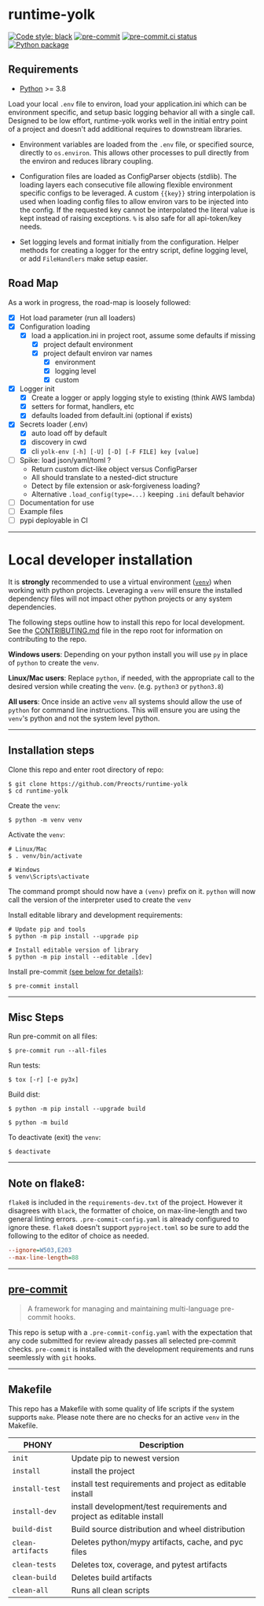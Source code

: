 # runtime-yolk

[![Code style: black](https://img.shields.io/badge/code%20style-black-000000.svg)](https://github.com/psf/black)
[![pre-commit](https://img.shields.io/badge/pre--commit-enabled-brightgreen?logo=pre-commit&logoColor=white)](https://github.com/pre-commit/pre-commit)
[![pre-commit.ci status](https://results.pre-commit.ci/badge/github/Preocts/runtime-yolk/main.svg)](https://results.pre-commit.ci/latest/github/Preocts/runtime-yolk/main)
[![Python package](https://github.com/Preocts/runtime-yolk/actions/workflows/python-tests.yml/badge.svg?branch=main)](https://github.com/Preocts/runtime-yolk/actions/workflows/python-tests.yml)

## Requirements

- [Python](https://python.org) >= 3.8


Load your local `.env` file to environ, load your application.ini which can be
environment specific, and setup basic logging behavior all with a single call.
Designed to be low effort, runtime-yolk works well in the initial entry point of
a project and doesn't add additional requires to downstream libraries.

- Environment variables are loaded from the `.env` file, or specified source,
  directly to `os.environ`. This allows other processes to pull directly from
  the environ and reduces library coupling.

- Configuration files are loaded as ConfigParser objects (stdlib). The loading
  layers each consecutive file allowing flexible environment specific configs to
  be leveraged.  A custom `{{key}}` string interpolation is used when loading
  config files to allow environ vars to be injected into the config. If the
  requested key cannot be interpolated the literal value is kept instead of
  raising exceptions. `%` is also safe for all api-token/key needs.

- Set logging levels and format initially from the configuration. Helper methods
  for creating a logger for the entry script, define logging level, or add
  `FileHandlers` make setup easier.



## Road Map
As a work in progress, the road-map is loosely followed:

- [X] Hot load parameter (run all loaders)
- [X] Configuration loading
  - [X] load a application.ini in project root, assume some defaults if missing
    - [X] project default environment
    - [X] project default environ var names
      - [X] environment
      - [X] logging level
      - [X] custom
- [X] Logger init
  - [X] Create a logger or apply logging style to existing (think AWS lambda)
  - [X] setters for format, handlers, etc
  - [X] defaults loaded from default.ini (optional if exists)
- [X] Secrets loader (.env)
  - [X] auto load off by default
  - [X] discovery in cwd
  - [X] cli `yolk-env [-h] [-U] [-D] [-F FILE] key [value]`
- [ ] Spike: load json/yaml/toml ?
  - Return custom dict-like object versus ConfigParser
  - All should translate to a nested-dict structure
  - Detect by file extension or ask-forgiveness loading?
  - Alternative `.load_config(type=...)` keeping `.ini` default behavior
- [ ] Documentation for use
- [ ] Example files
- [ ] pypi deployable in CI

---

# Local developer installation

It is **strongly** recommended to use a virtual environment
([`venv`](https://docs.python.org/3/library/venv.html)) when working with python
projects. Leveraging a `venv` will ensure the installed dependency files will
not impact other python projects or any system dependencies.

The following steps outline how to install this repo for local development. See
the [CONTRIBUTING.md](CONTRIBUTING.md) file in the repo root for information on
contributing to the repo.

**Windows users**: Depending on your python install you will use `py` in place
of `python` to create the `venv`.

**Linux/Mac users**: Replace `python`, if needed, with the appropriate call to
the desired version while creating the `venv`. (e.g. `python3` or `python3.8`)

**All users**: Once inside an active `venv` all systems should allow the use of
`python` for command line instructions. This will ensure you are using the
`venv`'s python and not the system level python.

---

## Installation steps

Clone this repo and enter root directory of repo:

```console
$ git clone https://github.com/Preocts/runtime-yolk
$ cd runtime-yolk
```

Create the `venv`:

```console
$ python -m venv venv
```

Activate the `venv`:

```console
# Linux/Mac
$ . venv/bin/activate

# Windows
$ venv\Scripts\activate
```

The command prompt should now have a `(venv)` prefix on it. `python` will now
call the version of the interpreter used to create the `venv`

Install editable library and development requirements:

```console
# Update pip and tools
$ python -m pip install --upgrade pip

# Install editable version of library
$ python -m pip install --editable .[dev]
```

Install pre-commit [(see below for details)](#pre-commit):

```console
$ pre-commit install
```

---

## Misc Steps

Run pre-commit on all files:

```console
$ pre-commit run --all-files
```

Run tests:

```console
$ tox [-r] [-e py3x]
```

Build dist:

```console
$ python -m pip install --upgrade build

$ python -m build
```

To deactivate (exit) the `venv`:

```console
$ deactivate
```
---

## Note on flake8:

`flake8` is included in the `requirements-dev.txt` of the project. However it
disagrees with `black`, the formatter of choice, on max-line-length and two
general linting errors. `.pre-commit-config.yaml` is already configured to
ignore these. `flake8` doesn't support `pyproject.toml` so be sure to add the
following to the editor of choice as needed.

```ini
--ignore=W503,E203
--max-line-length=88
```

---

## [pre-commit](https://pre-commit.com)

> A framework for managing and maintaining multi-language pre-commit hooks.

This repo is setup with a `.pre-commit-config.yaml` with the expectation that
any code submitted for review already passes all selected pre-commit checks.
`pre-commit` is installed with the development requirements and runs seemlessly
with `git` hooks.

---

## Makefile

This repo has a Makefile with some quality of life scripts if the system
supports `make`.  Please note there are no checks for an active `venv` in the
Makefile.

| PHONY             | Description                                                           |
| ----------------- | --------------------------------------------------------------------- |
| `init`            | Update pip to newest version                                          |
| `install`         | install the project                                                   |
| `install-test`    | install test requirements and project as editable install             |
| `install-dev`     | install development/test requirements and project as editable install |
| `build-dist`      | Build source distribution and wheel distribution                      |
| `clean-artifacts` | Deletes python/mypy artifacts, cache, and pyc files                   |
| `clean-tests`     | Deletes tox, coverage, and pytest artifacts                           |
| `clean-build`     | Deletes build artifacts                                               |
| `clean-all`       | Runs all clean scripts                                                |
